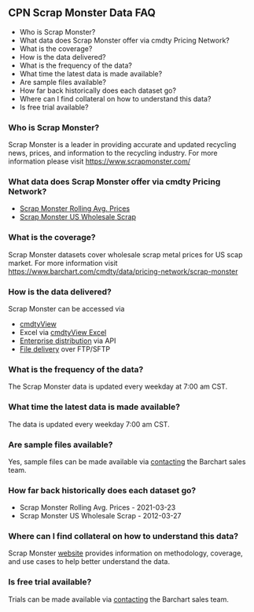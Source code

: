 ## CPN Scrap Monster Data FAQ
* Who is Scrap Monster?
* What data does Scrap Monster offer via cmdty Pricing Network?
* What is the coverage?
* How is the data delivered?
* What is the frequency of the data?
* What time the latest data is made available?
* Are sample files available?
* How far back historically does each dataset go?
* Where can I find collateral on how to understand this data?
* Is free trial available?

### Who is Scrap Monster?
Scrap Monster is a leader in providing accurate and updated recycling news, prices, and information to the recycling industry. 
For more information please visit https://www.scrapmonster.com/

### What data does Scrap Monster offer via cmdty Pricing Network?
* [Scrap Monster Rolling Avg. Prices](https://www.barchart.com/solutions/data/market/SCM_CPN_OTHERS)
* [Scrap Monster US Wholesale Scrap](https://www.barchart.com/solutions/data/market/SCM_PRICES)

### What is the coverage?
Scrap Monster datasets cover wholesale scrap metal prices for US scap market. For more information visit https://www.barchart.com/cmdty/data/pricing-network/scrap-monster

### How is the data delivered?
Scrap Monster can be accessed via
* [cmdtyView](https://www.barchart.com/cmdty/trading/cmdtyview)
* Excel via [cmdtyView Excel](https://www.barchart.com/cmdty/trading/cmdtyview-excel)
* [Enterprise distribution](https://www.barchart.com/cmdty/contact) via API
* [File delivery](https://www.barchart.com/cmdty/contact) over FTP/SFTP

### What is the frequency of the data?
The Scrap Monster data is updated every weekday at 7:00 am CST.

### What time the latest data is made available?
The data is updated every weekday 7:00 am CST.

### Are sample files available?
Yes, sample files can be made available via [contacting](https://www.barchart.com/cmdty/contact) the Barchart sales team.

### How far back historically does each dataset go?
* Scrap Monster Rolling Avg. Prices - 2021-03-23
* Scrap Monster US Wholesale Scrap - 2012-03-27

### Where can I find collateral on how to understand this data?
Scrap Monster [website](https://www.scrapmonster.com/) provides information on methodology, coverage, and use cases to help better understand the data.

### Is free trial available?
Trials can be made available via [contacting](https://www.barchart.com/cmdty/contact) the Barchart sales team.

